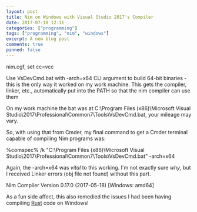 ```yaml
---
layout: post
title: Nim on Windows with Visual Studio 2017's Compiler
date: 2017-07-18 12:11
categories: ["programming"]
tags: ["programming", "nim", "windows"]
excerpt: A new blog post
comments: true
pinned: false
---
```


nim.cgf, set cc=vcc

Use VsDevCmd.bat with -arch=x64 CLI argument to build 64-bit binaries - this is the only way it worked on my work machine.  This gets the compiler, linker, etc., automatically put into the PATH so that the nim compiler can use them

On my work machine the bat was at C:\Program Files (x86)\Microsoft Visual Studio\2017\Professional\Common7\Tools\VsDevCmd.bat, your mileage may vary.

So, with using that from Cmder, my final command to get a Cmder terminal capable of compiling Nim programs was:

%comspec% /k "C:\Program Files (x86)\Microsoft Visual Studio\2017\Professional\Common7\Tools\VsDevCmd.bat" -arch=x64

Again, the -arch=x64 was *vital* to this working.  I'm not exactly sure *why*, but I received Linker errors (obj file not found) without this part.

Nim Compiler Version 0.17.0 (2017-05-18) [Windows: amd64]

As a fun side affect, this also remedied the issues I had been having compiling [Rust](https://www.rust-lang.org/) code on Windows!
